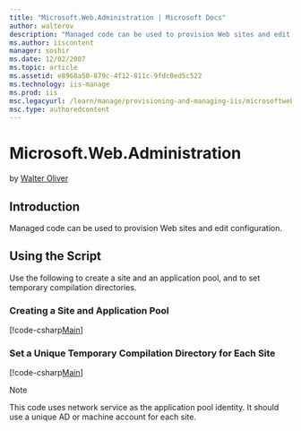 ```yaml
---
title: "Microsoft.Web.Administration | Microsoft Docs"
author: walterov
description: "Managed code can be used to provision Web sites and edit configuration. Using the Script Use the following to create a site and an application pool , and to..."
ms.author: iiscontent
manager: soshir
ms.date: 12/02/2007
ms.topic: article
ms.assetid: e8968a50-879c-4f12-811c-9fdc0ed5c522
ms.technology: iis-manage
ms.prod: iis
msc.legacyurl: /learn/manage/provisioning-and-managing-iis/microsoftwebadministration
msc.type: authoredcontent
---
```

Microsoft.Web.Administration
====================
by [Walter Oliver](https://github.com/walterov)

## Introduction

Managed code can be used to provision Web sites and edit configuration.

## Using the Script

Use the following to create a site and an application  pool, and to set temporary compilation directories.

### Creating a Site and Application Pool


[!code-csharp[Main](microsoftwebadministration/samples/sample1.cs)]


### Set a Unique Temporary Compilation Directory for Each Site

[!code-csharp[Main](microsoftwebadministration/samples/sample2.cs)]

<a id="_msocom_7"></a>

> [!NOTE]
> This code uses network service as the application pool identity. It should use a unique AD or machine account for each site.